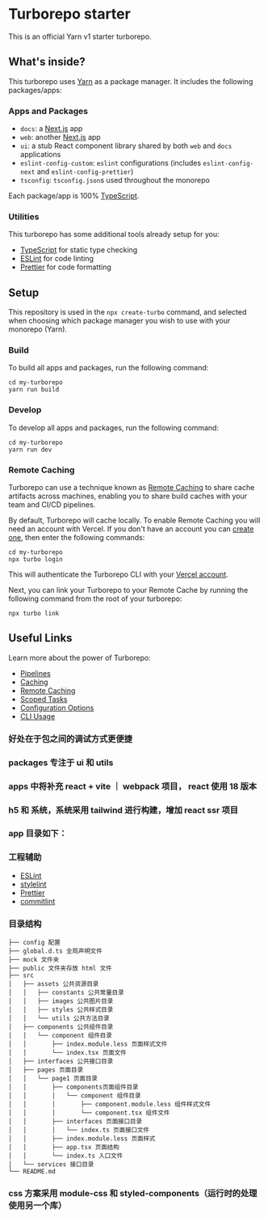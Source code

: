 # Turborepo starter

This is an official Yarn v1 starter turborepo.

## What's inside?

This turborepo uses [Yarn](https://classic.yarnpkg.com/lang/en/) as a package manager. It includes the following packages/apps:

### Apps and Packages

- `docs`: a [Next.js](https://nextjs.org) app
- `web`: another [Next.js](https://nextjs.org) app
- `ui`: a stub React component library shared by both `web` and `docs` applications
- `eslint-config-custom`: `eslint` configurations (includes `eslint-config-next` and `eslint-config-prettier`)
- `tsconfig`: `tsconfig.json`s used throughout the monorepo

Each package/app is 100% [TypeScript](https://www.typescriptlang.org/).

### Utilities

This turborepo has some additional tools already setup for you:

- [TypeScript](https://www.typescriptlang.org/) for static type checking
- [ESLint](https://eslint.org/) for code linting
- [Prettier](https://prettier.io) for code formatting

## Setup

This repository is used in the `npx create-turbo` command, and selected when choosing which package manager you wish to use with your monorepo (Yarn).

### Build

To build all apps and packages, run the following command:

```
cd my-turborepo
yarn run build
```

### Develop

To develop all apps and packages, run the following command:

```
cd my-turborepo
yarn run dev
```

### Remote Caching

Turborepo can use a technique known as [Remote Caching](https://turborepo.org/docs/core-concepts/remote-caching) to share cache artifacts across machines, enabling you to share build caches with your team and CI/CD pipelines.

By default, Turborepo will cache locally. To enable Remote Caching you will need an account with Vercel. If you don't have an account you can [create one](https://vercel.com/signup), then enter the following commands:

```
cd my-turborepo
npx turbo login
```

This will authenticate the Turborepo CLI with your [Vercel account](https://vercel.com/docs/concepts/personal-accounts/overview).

Next, you can link your Turborepo to your Remote Cache by running the following command from the root of your turborepo:

```
npx turbo link
```

## Useful Links

Learn more about the power of Turborepo:

- [Pipelines](https://turborepo.org/docs/core-concepts/pipelines)
- [Caching](https://turborepo.org/docs/core-concepts/caching)
- [Remote Caching](https://turborepo.org/docs/core-concepts/remote-caching)
- [Scoped Tasks](https://turborepo.org/docs/core-concepts/scopes)
- [Configuration Options](https://turborepo.org/docs/reference/configuration)
- [CLI Usage](https://turborepo.org/docs/reference/command-line-reference)

### 好处在于包之间的调试方式更便捷

### packages 专注于 ui 和 utils

### apps 中将补充 react + vite ｜ webpack 项目， react 使用 18 版本

### h5 和 系统，系统采用 tailwind 进行构建，增加 react ssr 项目

### app 目录如下：

### 工程辅助

- [ESLint](https://eslint.org/)
- [stylelint](https://stylelint.io/)
- [Prettier](https://prettier.io/)
- [commitlint](https://commitlint.js.org/)

### 目录结构

```
├── config 配置
├── global.d.ts 全局声明文件
├── mock 文件夹
├── public 文件夹存放 html 文件
├── src
│   ├── assets 公共资源目录
│   │   ├── constants 公共常量目录
│   │   ├── images 公共图片目录
│   │   ├── styles 公共样式目录
│   │   └── utils 公共方法目录
│   ├── components 公共组件目录
│   │   └── component 组件目录
│   │       ├── index.module.less 页面样式文件
│   │       └── index.tsx 页面文件
│   ├── interfaces 公共接口目录
│   ├── pages 页面目录
│   │   └── page1 页面目录
│   │       ├── components页面组件目录
│   │       │   └── component 组件目录
│   │       │       ├── component.module.less 组件样式文件
│   │       │       └── component.tsx 组件文件
│   │       ├── interfaces 页面接口目录
│   │       │   └── index.ts 页面接口文件
│   │       ├── index.module.less 页面样式
│   │       ├── app.tsx 页面结构
│   │       └── index.ts 入口文件
│   └── services 接口目录
└── README.md
```

### css 方案采用 module-css 和 styled-components（运行时的处理使用另一个库）
